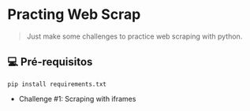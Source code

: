 # **Practing Web Scrap**

> Just make some challenges to practice web scraping with python.


## 💻 Pré-requisitos

```pip install requirements.txt```

- Challenge #1: Scraping with iframes
